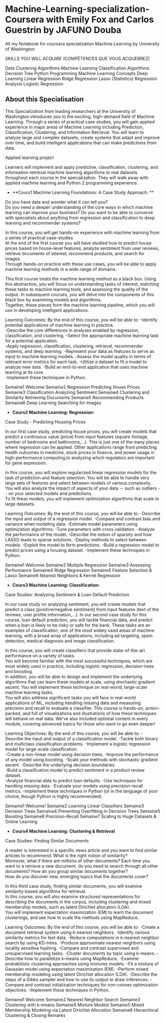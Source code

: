 # Machine-Learning-specialization-Coursera with Emily Fox and Carlos Guestrin by JAFUNO Douba 

All my Notebook for coursera specialization Machine Learning by University of Washington

SKILLS YOU WILL ACQUIRE (COMPÉTENCES QUE VOUS ACQUERREZ)

Data Clustering Algorithms
Machine Learning
Classification Algorithms
Decision Tree
Python Programming
Machine Learning Concepts
Deep Learning
Linear Regression
Ridge Regression
Lasso (Statistics)
Regression Analysis
Logistic Regression


## About this Specialisation

This Specialization from leading researchers at the University of Washington introduces you to the exciting, 
high-demand field of Machine Learning. Through a series of practical case studies, 
you will gain applied experience in major areas of Machine Learning including Prediction, Classification, Clustering, 
and Information Retrieval. You will learn to analyze large and complex datasets, create systems that adapt and improve over time, 
and build intelligent applications that can make predictions from data.


Applied learning project

Learners will implement and apply predictive, classification, clustering, and information retrieval machine learning algorithms 
to real datasets throughout each course in the specialization. 
They will walk away with applied machine learning and Python 2 programming experience.


- **Cours1 Machine Learning Foundations: A Case Study Approach: **

Do you have data and wonder what it can tell you?  
Do you need a deeper understanding of the core ways in which machine learning can improve your business? 
Do you want to be able to converse with specialists about anything from regression 
and classification to deep learning and recommender systems?

In this course, you will get hands-on experience with machine learning from a series of practical case-studies.  
At the end of the first course you will have studied how to predict house prices based on house-level features, 
analyze sentiment from user reviews, retrieve documents of interest, recommend products, and search for images.  
Through hands-on practice with these use cases, you will be able to apply machine learning methods in a wide range of domains.

This first course treats the machine learning method as a black box.  Using this abstraction, 
you will focus on understanding tasks of interest, 
matching these tasks to machine learning tools, and assessing the quality of the output. In subsequent courses, 
you will delve into the components of this black box by examining models and algorithms.  
Together, these pieces form the machine learning pipeline, which you will use in developing intelligent applications.

Learning Outcomes:  By the end of this course, you will be able to:
   -Identify potential applications of machine learning in practice.  
   -Describe the core differences in analyses enabled by regression, classification, and clustering.
   -Select the appropriate machine learning task for a potential application.  
   -Apply regression, classification, clustering, retrieval, recommender systems, and deep learning.
   -Represent your data as features to serve as input to machine learning models. 
   -Assess the model quality in terms of relevant error metrics for each task.
   -Utilize a dataset to fit a model to analyze new data.
   -Build an end-to-end application that uses machine learning at its core.  
   -Implement these techniques in Python.

Semaine1 Welcome
Semaine2 Regression Predicting House Prices
Semaine3 Classification Analyzing Sentiment
Semaine4 Clustering and Similarity Retrieving Documents
Semaine5 Recommending Products
Semaine6 Deep Learning Searching for Images

- **Cours2 Machine Learning: Regression:**

Case Study - Predicting Housing Prices

In our first case study, predicting house prices, you will create models that predict a continuous value (price) from input features 
(square footage, number of bedrooms and bathrooms,...).  This is just one of the many places where regression can be applied.
Other applications range from predicting health outcomes in medicine, stock prices in finance, 
and power usage in high-performance computing,to analyzing which regulators are important for gene expression.

In this course, you will explore regularized linear regression models for the task of prediction and feature selection. 
 You will be able to handle very large sets of features and select between models of various complexity.  
You will also analyze the impact of aspects of your data -- such as outliers -- on your selected models and predictions.  
To fit these models, you will implement optimization algorithms that scale to large datasets.

Learning Outcomes:  By the end of this course, you will be able to:
   -Describe the input and output of a regression model.
   -Compare and contrast bias and variance when modeling data.
   -Estimate model parameters using optimization algorithms.
   -Tune parameters with cross validation.
   -Analyze the performance of the model.
   -Describe the notion of sparsity and how LASSO leads to sparse solutions.
   -Deploy methods to select between models.
   -Exploit the model to form predictions. 
   -Build a regression model to predict prices using a housing dataset.
   -Implement these techniques in Python.

Semaine1 Welcome
Semaine2 Multiple Regression
Semaine3 Assessing Performance
Semaine4 Ridge Regression
Semaine5 Feature Selection & Lasso
Semaine6 Nearest Neighbors & Kernel Regression


- **Cours3 Machine Learning: Classification:**

Case Studies: Analyzing Sentiment & Loan Default Prediction

In our case study on analyzing sentiment, you will create models that predict a class (positive/negative sentiment) 
from input features (text of the reviews, user profile information,...).  In our second case study for this course, 
loan default prediction, you will tackle financial data, and predict when a loan is likely to be risky or safe for the bank. 
These tasks are an examples of classification, one of the most widely used areas of machine learning, with a broad array of applications, 
including ad targeting, spam detection, medical diagnosis and image classification. 

In this course, you will create classifiers that provide state-of-the-art performance on a variety of tasks.  
You will become familiar with  the most successful techniques, which are most widely used in practice, 
including logistic regression, decision trees and boosting.  
In addition, you will be able to design and implement the underlying algorithms that can learn these models at scale,
using stochastic gradient ascent.  You will implement these technique on real-world, large-scale machine learning tasks.  
You will also address significant tasks you will face in real-world applications of ML, including handling missing data and 
measuring precision and recall to evaluate a classifier.  This course is hands-on, action-packed, and full of visualizations 
and illustrations of how these techniques will behave on real data.  We've also included optional content in every module, 
covering advanced topics for those who want to go even deeper! 

Learning Objectives: By the end of this course, you will be able to:
   -Describe the input and output of a classification model.
   -Tackle both binary and multiclass classification problems.
   -Implement a logistic regression model for large-scale classification.  
   -Create a non-linear model using decision trees.
   -Improve the performance of any model using boosting.
   -Scale your methods with stochastic gradient ascent.
   -Describe the underlying decision boundaries.  
   -Build a classification model to predict sentiment in a product review dataset.  
   -Analyze financial data to predict loan defaults.
   -Use techniques for handling missing data.
   -Evaluate your models using precision-recall metrics.
   -Implement these techniques in Python (or in the language of your choice, though Python is highly recommended).

Semaine1 Welcome!
Semaine2 Learning Linear Classifiers
Semaine3 Decision Trees
Semaine4 Preventing Overfitting in Decision Trees
Semaine5 Boosting
Semaine6 Precision-Recall
Semaine7 Scaling to Huge Datasets & Online Learning

- **Cours4 Machine Learning: Clustering & Retrieval**

Case Studies: Finding Similar Documents

A reader is interested in a specific news article and you want to find similar articles to recommend. 
What is the right notion of similarity?  
Moreover, what if there are millions of other documents?  Each time you want to a retrieve a new document, 
do you need to search through all other documents?  How do you group similar documents together?  
How do you discover new, emerging topics that the documents cover?   

In this third case study, finding similar documents, you will examine similarity-based algorithms for retrieval.  
In this course, you will also examine structured representations for describing the documents in the corpus, 
including clustering and mixed membership models, such as latent Dirichlet allocation (LDA).  
You will implement expectation maximization (EM) to learn the document clusterings, and see how to scale the methods using MapReduce.

Learning Outcomes:  By the end of this course, you will be able to:
   -Create a document retrieval system using k-nearest neighbors.
   -Identify various similarity metrics for text data.
   -Reduce computations in k-nearest neighbor search by using KD-trees.
   -Produce approximate nearest neighbors using locality sensitive hashing.
   -Compare and contrast supervised and unsupervised learning tasks.
   -Cluster documents by topic using k-means.
   -Describe how to parallelize k-means using MapReduce.
   -Examine probabilistic clustering approaches using mixtures models.
   -Fit a mixture of Gaussian model using expectation maximization (EM).
   -Perform mixed membership modeling using latent Dirichlet allocation (LDA).
   -Describe the steps of a Gibbs sampler and how to use its output to draw inferences.
   -Compare and contrast initialization techniques for non-convex optimization objectives.
   -Implement these techniques in Python.

Semaine1 Welcome
Semaine2 Nearest Neighbor Search
Semaine3 Clustering with k-means
Semaine4 Mixture Models
Semaine5 Mixed Membership Modeling via Latent Dirichlet Allocation
Semaine6 Hierarchical Clustering & Closing Remarks